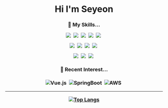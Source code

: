 <h1 align="center">Hi I'm Seyeon</h1>


<h3 align="center">🌈 My Skills...</h3>
<p align="center">
<img src="https://img.shields.io/badge/C-A8B9CC?style=flat-square&logo=C&logoColor=white"/>&nbsp;
<img src="https://img.shields.io/badge/Python-3776AB?style=flat-square&logo=Python&logoColor=white"/>&nbsp;
<img src="https://img.shields.io/badge/JAVA-007396?style=flat-square&logo=java&logoColor=white"/>&nbsp;
<img src="https://img.shields.io/badge/Kotlin-7F52FF?style=flat-square&logo=Kotlin&logoColor=white"/>&nbsp;
<img src="https://img.shields.io/badge/PHP-777BB4?style=flat-square&logo=PHP&logoColor=white"/>&nbsp;
</p>
<p align="center">
<img src="https://img.shields.io/badge/html-E34F26?style=flat-square&logo=html5&logoColor=white"/>&nbsp;
<img src="https://img.shields.io/badge/css-1572B6?style=flat-square&logo=css3&logoColor=white"/>&nbsp;
<img src="https://img.shields.io/badge/javascript-F7DF1E?style=flat-square&logo=javascript&logoColor=white"/>&nbsp;
<img src="https://img.shields.io/badge/react-61DAFB?style=flat-square&logo=react&logoColor=white"/>&nbsp;
</p>
<p align="center">
<img src="https://img.shields.io/badge/Android-3DDC84?style=flat-square&logo=Android&logoColor=white"/>&nbsp;
<img src="https://img.shields.io/badge/Flutter-02569B?style=flat-square&logo=Flutter&logoColor=white"/>&nbsp;
<img src="https://img.shields.io/badge/mysql-4479A1?style=flat-square&logo=mysql&logoColor=white"/>&nbsp;
</p>

<h3 align="center">🤔 Recent Interest...<h3>
<p align="center">
<img alt="Vue.js" src ="https://img.shields.io/badge/Vue.js-4FC08D?&style=flat-square&logo=Vue.js&logoColor=white"/>&nbsp;
<img alt="SpringBoot" src ="https://img.shields.io/badge/SpringBoot-6DB33F?&style=flat-square&logo=SpringBoot&logoColor=white"/>&nbsp;
<img alt="AWS" src ="https://img.shields.io/badge/Amazon AWS-232F3E?&style=flat-square&logo=Amazon-AWS&logoColor=white"/>&nbsp;
</p>
  
---
<div align="center">
  
[![Top Langs](https://github-readme-stats.vercel.app/api/top-langs/?username=PSYcode04&layout=compact)](https://github.com/anuraghazra/github-readme-stats)
<br>
<!-- ![Anurag's GitHub stats](https://github-readme-stats.vercel.app/api?username=PSYcode04&show_icons=true&theme=vue-dark) -->
  
</div>
  
<!-- ### 📝 Project -->
